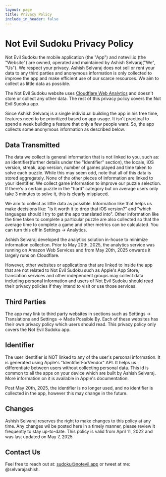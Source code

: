 ```yaml
---
layout: page
title: Privacy Policy
include_in_header: false
---
```


# Not Evil Sudoku Privacy Policy
Not Evil Sudoku the mobile application (the "App") and notevil.io (the "Website") are owned, operated and maintained by Ashish Selvaraj("We", "Us"). We respect your privacy. Ashish Selvaraj does not sell or rent your data to any third parties and anonymous information is only collected to improve the app and make efficient use of our scarce resources. We aim to collect as little data as possible.

The Not Evil Sudoku website uses <a href="https://www.cloudflare.com/web-analytics/">Cloudflare Web Analytics</a> and doesn't store or collect any other data. The rest of this privacy policy covers the Not Evil Sudoku app.

Since Ashish Selvaraj is a single individual building the app in his free time, features need to be prioritized based on app usage. It isn't practical to spend a week building a feature that only a few people want. So, the app collects some anonymous information as described below.

## Data Transmitted
The data we collect is general information that is not linked to you, such as: an identifier(further details under the "Identifier" section), the locale, iOS version, streak, app version, number of games played and time taken to solve each puzzle. While this may seem odd, note that all of this data is stored aggregately. None of the other pieces of information are linked to your identifier. We collect game information to improve our puzzle selection. If there's a certain puzzle in the "hard" category but on average users only take 3 minutes to solve it, this is clearly misplaced. 

We aim to collect as little data as possible. Information like that helps us make decisions like: "is it worth it to drop that iOS version?" and "which languages should I try to get the app translated into". Other information like the time taken to complete a particular puzzle are also collected so that the average time to complete a game and other metrics can be calculated. You can turn this off in Settings -> Analytics. 

Ashish Selvaraj developed the analytics solution in-house to minimize information collection. Prior to May 20th, 2025, the analytics service was running on Amazon Web Services and from May 20th, 2025 onwards it largely runs on Cloudflare. 

However, other websites or applications that are linked to inside the app that are not related to Not Evil Sudoku such as Apple's App Store, translation services and other independent groups may collect data including personal information and users of Not Evil Sudoku should read their privacy policies if they intend to visit or use those services.

## Third Parties
The app may link to third party websites in sections such as Settings -> Translations and Settings -> Made Possible By. Each of these websites has their own privacy policy which users should read. This privacy policy only covers the Not Evil Sudoku app.

## Identifier
The user identifier is NOT linked to any of the user's personal information. It is generated using Apple's "IdentifierForVendor" API. It helps us differentiate between users without collecting personal data. This id is common to all the apps on your device which are built by Ashish Selvaraj. More information on it is available in Apple's documentation.

Post May 20th, 2025, the identifier is no longer used, and no identifier is collected in the app, however this may change in the future.

## Changes
Ashish Selvaraj reserves the right to make changes to this policy at any time. Any changes wil be posted here in a timely manner, please review it frequently to stay up-to-date. This policy is valid from April 11, 2022 and was last updated on May 7, 2025.

## Contact Us
Feel free to reach out at: sudoku@notevil.app or tweet at me: @selvarajashish.